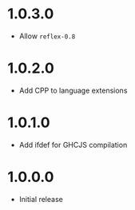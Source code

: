 # 1.0.3.0

* Allow `reflex-0.8`

# 1.0.2.0

* Add CPP to language extensions

# 1.0.1.0

* Add ifdef for GHCJS compilation

# 1.0.0.0

* Initial release
